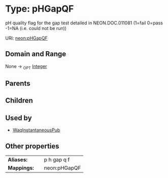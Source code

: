 
# Type: pHGapQF


pH quality flag for the gap test detailed in NEON.DOC.011081 (1=fail 0=pass -1=NA (i.e. could not be run))

URI: [neon:pHGapQF](https://data.neonscience.org/pHGapQF)


## Domain and Range

None ->  <sub>OPT</sub> [Integer](types/Integer.md)

## Parents


## Children


## Used by

 * [WaqInstantaneousPub](WaqInstantaneousPub.md)

## Other properties

|  |  |  |
| --- | --- | --- |
| **Aliases:** | | p h gap q f |
| **Mappings:** | | neon:pHGapQF |

